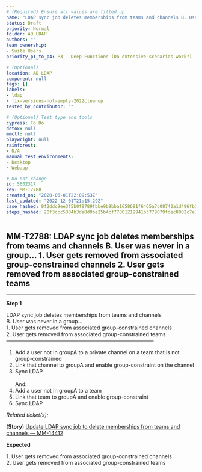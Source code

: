```yaml
---
# (Required) Ensure all values are filled up
name: "LDAP sync job deletes memberships from teams and channels B. User was never in a group...  1. User gets removed from associated group-constrained channels  2. User gets removed from associated group-constrained teams"
status: Draft
priority: Normal
folder: AD LDAP
authors: ""
team_ownership:
- Suite Users
priority_p1_to_p4: P3 - Deep Functions (Do extensive scenarios work?)

# (Optional)
location: AD LDAP
component: null
tags: []
labels:
- ldap
- fix-versions-not-empty-2022cleanup
tested_by_contributor: ""

# (Optional) Test type and tools
cypress: To Do
detox: null
mmctl: null
playwright: null
rainforest:
- N/A
manual_test_environments:
- Desktop
- Webapp

# Do not change
id: 5602317
key: MM-T2788
created_on: "2020-06-01T22:09:53Z"
last_updated: "2022-12-01T21:15:29Z"
case_hashed: 8f2ddc9ee3f5b0f9789fbbe9b9bba1658691f6465a7c08740a1d496fb17f5f5c6a707ddd11bc37aa399583decfa97b51
steps_hashed: 20f3ccc5304b3da8d9be25b4cf77801219941b3779079fdec8002c7e11f9027a8c1e1580b5a2362cb2da33cf61117365
---
```


<!-- (Auto-generated) Based on frontmatter's "key" and "name" -->

## MM-T2788: LDAP sync job deletes memberships from teams and channels B. User was never in a group... 1. User gets removed from associated group-constrained channels 2. User gets removed from associated group-constrained teams

---

**Step 1**

LDAP sync job deletes memberships from teams and channels\
B. User was never in a group...\
1\. User gets removed from associated group-constrained channels\
2\. User gets removed from associated group-constrained teams\
————————————————————————————

1. Add a user not in groupA to a private channel on a team that is not group-constrained
2. Link that channel to groupA and enable group-constraint on the channel
3. Sync LDAP\
   \
   And:
4. Add a user not in groupA to a team
5. Link that team to groupA and enable group-constraint
6. Sync LDAP

_Related ticket(s):_

(**Story**) [Update LDAP sync job to delete memberships from teams and channels — MM-14412](https://mattermost.atlassian.net/browse/MM-14422)

**Expected**

1\. User gets removed from associated group-constrained channels\
2\. User gets removed from associated group-constrained teams
